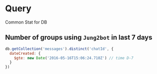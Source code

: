 # Query

Common Stat for DB

## Number of groups using `Jung2bot` in last 7 days

```javascript
db.getCollection('messages').distinct('chatId', {
  dateCreated: {
    $gte: new Date('2016-05-16T15:06:24.710Z') // time D-7
  }
})
```
